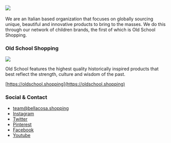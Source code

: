 ## ![](https://disznc.s3.amazonaws.com/bc-logo-transparent.png)

We are an Italian based organization that focuses on globally sourcing unique, beautiful and innovative products to bring to the masses.  We do this through our network of children brands, the first of which is Old School Shopping.

### Old School Shopping

![](https://disznc.s3.amazonaws.com/oldschool-square-transparent.png)

Old School features the highest quality historically inspired products that best reflect the strength, culture and wisdom of the past.

[https://oldschool.shopping](https://oldschool.shopping)

### Social & Contact

* [team@bellacosa.shopping](mailto:team@bellacosa.shopping)
* [Instagram](https://www.instagram.com/oldschool.shopping/)
* [Twitter](https://twitter.com/o_s_shopping)
* [Pinterest](https://www.pinterest.com/oldschoolshopping/)
* [Facebook](https://www.facebook.com/oldschoolshopping)
* [Youtube](https://www.youtube.com/channel/UCIZZ5raxBvgpgsiy7Dl99bg)

